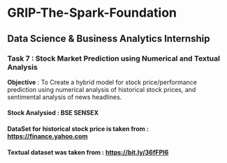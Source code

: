 # GRIP-The-Spark-Foundation
## Data Science &amp; Business Analytics Internship <br/>
### Task 7 : Stock Market Prediction using Numerical and Textual Analysis <br/>
**Objective** : To Create a hybrid model for stock price/performance
prediction using numerical analysis of historical stock prices, and
sentimental analysis of news headlines.
<br/>
#### Stock Analysied : BSE SENSEX
#### DataSet for historical stock price is taken from : https://finance.yahoo.com
#### Textual dataset was taken from : https://bit.ly/36fFPI6
